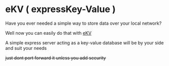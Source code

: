 # eKV ( expressKey-Value )

Have you ever needed a simple way to store data over your local network?

Well now you can easily do that with <a href="https://github.com/French-Cat/eKV">eKV</a>

A simple express server acting as a key-value database will be by your side and suit your needs

<s>just dont port forward it unless you add security</s>
